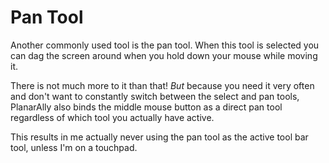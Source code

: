 # Pan Tool

Another commonly used tool is the pan tool.
When this tool is selected you can dag the screen around when you hold down your mouse while moving it.

There is not much more to it than that! *But* because you need it very often and don't want to constantly switch between the select and pan tools, PlanarAlly also binds the middle mouse button as a direct pan tool regardless of which tool you actually have active.

This results in me actually never using the pan tool as the active tool bar tool, unless I'm on a touchpad.
